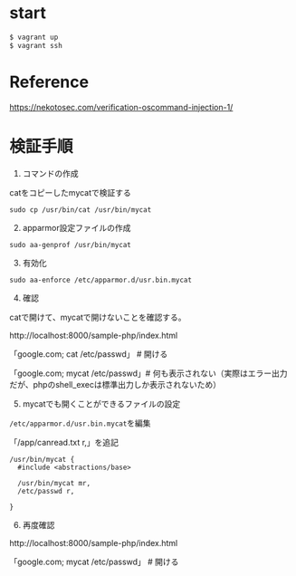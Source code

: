 # start

```bash
$ vagrant up
$ vagrant ssh
```

# Reference

https://nekotosec.com/verification-oscommand-injection-1/

# 検証手順

1. コマンドの作成

catをコピーしたmycatで検証する

```
sudo cp /usr/bin/cat /usr/bin/mycat
```

2. apparmor設定ファイルの作成

```
sudo aa-genprof /usr/bin/mycat
```

3. 有効化

```
sudo aa-enforce /etc/apparmor.d/usr.bin.mycat
```

4. 確認

catで開けて、mycatで開けないことを確認する。

http://localhost:8000/sample-php/index.html

「google.com; cat /etc/passwd」 # 開ける

「google.com; mycat /etc/passwd」# 何も表示されない（実際はエラー出力だが、phpのshell_execは標準出力しか表示されないため）

5. mycatでも開くことができるファイルの設定

`/etc/apparmor.d/usr.bin.mycat`を編集

「/app/canread.txt r,」を追記

```
/usr/bin/mycat {
  #include <abstractions/base>

  /usr/bin/mycat mr,
  /etc/passwd r,

}
```

6. 再度確認

http://localhost:8000/sample-php/index.html

「google.com; mycat /etc/passwd」 # 開ける
